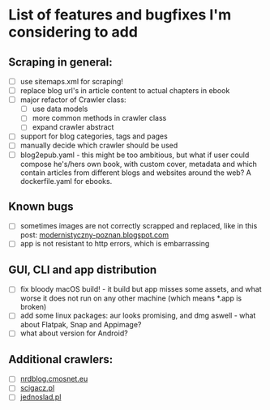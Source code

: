 # List of features and bugfixes I'm considering to add

## Scraping in general:
- [ ] use sitemaps.xml for scraping!
- [ ] replace blog url's in article content to actual chapters in ebook
- [ ] major refactor of Crawler class:
  - [ ] use data models
  - [ ] more common methods in crawler class
  - [ ] expand crawler abstract
- [ ] support for blog categories, tags and pages
- [ ] manually decide which crawler should be used
- [ ] blog2epub.yaml - this might be too ambitious, but what if user could compose he's/hers own book, with custom
  cover, metadata and which contain articles from different blogs and websites around the web? A dockerfile.yaml for
  ebooks.

## Known bugs
- [ ] sometimes images are not correctly scrapped and replaced, like in this post: [modernistyczny-poznan.blogspot.com](https://modernistyczny-poznan.blogspot.com/2021/08/wiepofama-10lat.html)
- [ ] app is not resistant to http errors, which is embarrassing

## GUI, CLI and app distribution
- [ ] fix bloody macOS build! - it build but app misses some assets, and what worse it does not run on any other machine
  (which means *.app is broken)
- [ ] add some linux packages: aur looks promising, and dmg aswell - what about Flatpak, Snap and Appimage?
- [ ] what about version for Android?

## Additional crawlers:
- [ ] [nrdblog.cmosnet.eu](https://nrdblog.cmosnet.eu/)
- [ ] [scigacz.pl](https://www.scigacz.pl/)
- [ ] [jednoslad.pl](https://www.jednoslad.pl)
